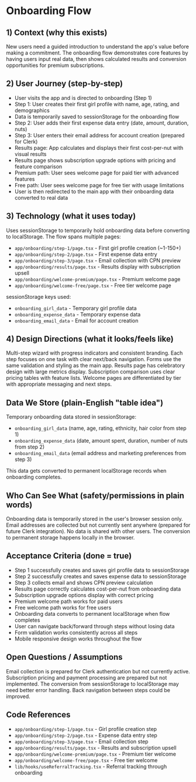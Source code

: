 # Onboarding Flow

## 1) Context (why this exists)
New users need a guided introduction to understand the app's value before making a commitment. The onboarding flow demonstrates core features by having users input real data, then shows calculated results and conversion opportunities for premium subscriptions.

## 2) User Journey (step-by-step)
- User visits the app and is directed to onboarding (Step 1)
- Step 1: User creates their first girl profile with name, age, rating, and demographics
- Data is temporarily saved to sessionStorage for the onboarding flow
- Step 2: User adds their first expense data entry (date, amount, duration, nuts)
- Step 3: User enters their email address for account creation (prepared for Clerk)
- Results page: App calculates and displays their first cost-per-nut with visual results
- Results page shows subscription upgrade options with pricing and feature comparison
- Premium path: User sees welcome page for paid tier with advanced features
- Free path: User sees welcome page for free tier with usage limitations
- User is then redirected to the main app with their onboarding data converted to real data

## 3) Technology (what it uses today)
Uses sessionStorage to temporarily hold onboarding data before converting to localStorage. The flow spans multiple pages:
- `app/onboarding/step-1/page.tsx` - First girl profile creation (~1-150+)
- `app/onboarding/step-2/page.tsx` - First expense data entry
- `app/onboarding/step-3/page.tsx` - Email collection with CPN preview
- `app/onboarding/results/page.tsx` - Results display with subscription upsell
- `app/onboarding/welcome-premium/page.tsx` - Premium welcome page
- `app/onboarding/welcome-free/page.tsx` - Free tier welcome page

sessionStorage keys used:
- `onboarding_girl_data` - Temporary girl profile data
- `onboarding_expense_data` - Temporary expense data
- `onboarding_email_data` - Email for account creation

## 4) Design Directions (what it looks/feels like)
Multi-step wizard with progress indicators and consistent branding. Each step focuses on one task with clear next/back navigation. Forms use the same validation and styling as the main app. Results page has celebratory design with large metrics display. Subscription comparison uses clear pricing tables with feature lists. Welcome pages are differentiated by tier with appropriate messaging and next steps.

## Data We Store (plain-English "table idea")
Temporary onboarding data stored in sessionStorage:
- `onboarding_girl_data` (name, age, rating, ethnicity, hair color from step 1)
- `onboarding_expense_data` (date, amount spent, duration, number of nuts from step 2)
- `onboarding_email_data` (email address and marketing preferences from step 3)

This data gets converted to permanent localStorage records when onboarding completes.

## Who Can See What (safety/permissions in plain words)
Onboarding data is temporarily stored in the user's browser session only. Email addresses are collected but not currently sent anywhere (prepared for future Clerk integration). No data is shared with other users. The conversion to permanent storage happens locally in the browser.

## Acceptance Criteria (done = true)
- Step 1 successfully creates and saves girl profile data to sessionStorage
- Step 2 successfully creates and saves expense data to sessionStorage
- Step 3 collects email and shows CPN preview calculation
- Results page correctly calculates cost-per-nut from onboarding data
- Subscription upgrade options display with correct pricing
- Premium welcome path works for paid users
- Free welcome path works for free users
- Onboarding data converts to permanent localStorage when flow completes
- User can navigate back/forward through steps without losing data
- Form validation works consistently across all steps
- Mobile responsive design works throughout the flow

## Open Questions / Assumptions
Email collection is prepared for Clerk authentication but not currently active. Subscription pricing and payment processing are prepared but not implemented. The conversion from sessionStorage to localStorage may need better error handling. Back navigation between steps could be improved.

## Code References
- `app/onboarding/step-1/page.tsx` - Girl profile creation step
- `app/onboarding/step-2/page.tsx` - Expense data entry step
- `app/onboarding/step-3/page.tsx` - Email collection step
- `app/onboarding/results/page.tsx` - Results and subscription upsell
- `app/onboarding/welcome-premium/page.tsx` - Premium tier welcome
- `app/onboarding/welcome-free/page.tsx` - Free tier welcome
- `lib/hooks/useReferralTracking.tsx` - Referral tracking through onboarding